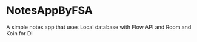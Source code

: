 ﻿# NotesAppByFSA
A simple notes app that uses Local database with Flow API and Room and Koin for DI
